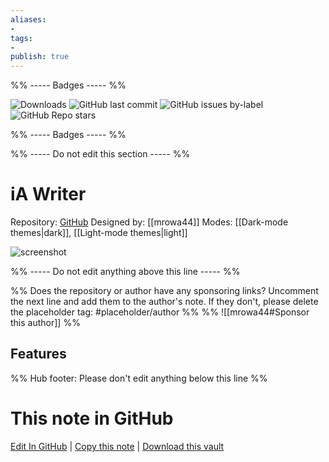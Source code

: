 ```yaml
---
aliases:
- 
tags: 
- 
publish: true
---
```


%% ----- Badges ----- %%

![Downloads](https://img.shields.io/badge/downloads-461-573E7A?style=for-the-badge&logo=)
![GitHub last commit](https://img.shields.io/github/last-commit/mrowa44/obsidian-ia-writer?color=573E7A&label=last%20update&logo=github&style=for-the-badge)
![GitHub issues by-label](https://img.shields.io/github/issues/mrowa44/obsidian-ia-writer/help%20wanted?color=573E7A&logo=github&style=for-the-badge) 
![GitHub Repo stars](https://img.shields.io/github/stars/mrowa44/obsidian-ia-writer?color=573E7A&logo=github&style=for-the-badge)

%% ----- Badges ----- %%

%% ----- Do not edit this section ----- %%

# iA Writer

Repository: [GitHub](https://github.com/mrowa44/obsidian-ia-writer)
Designed by: [[mrowa44]]
Modes: [[Dark-mode themes|dark]], [[Light-mode themes|light]]



![screenshot](https://github.com/mrowa44/obsidian-ia-writer/raw/main/promo_screenshot.png)

%% ----- Do not edit anything above this line ----- %% 

%% Does the repository or author have any sponsoring links? Uncomment the next line and add them to the author's note. If they don't, please delete the placeholder tag: #placeholder/author %%
%% ![[mrowa44#Sponsor this author]] %%


## Features



%% Hub footer: Please don't edit anything below this line %%

# This note in GitHub

<span class="git-footer">[Edit In GitHub](https://github.dev/obsidian-community/obsidian-hub/blob/main/02%20-%20Community%20Expansions/02.05%20All%20Community%20Expansions/Themes/iA%20Writer.md "git-hub-edit-note") | [Copy this note](https://raw.githubusercontent.com/obsidian-community/obsidian-hub/main/02%20-%20Community%20Expansions/02.05%20All%20Community%20Expansions/Themes/iA%20Writer.md "git-hub-copy-note") | [Download this vault](https://github.com/obsidian-community/obsidian-hub/archive/refs/heads/main.zip "git-hub-download-vault") </span>
